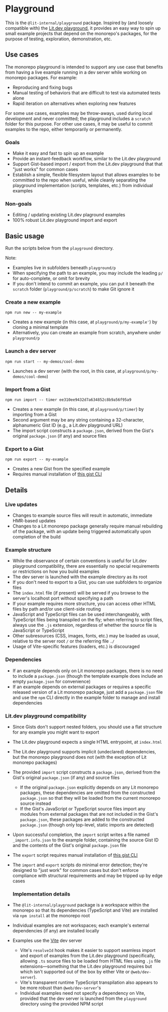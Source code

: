 # Playground

This is the `@lit-internal/playground` package. Inspired by (and
loosely compatible with) the
[Lit.dev playground](https://lit.dev/playground), it provides
an easy way to spin up small example projects that depend on the
monorepo's packages, for the purpose of testing, exploration,
demonstration, etc.

## Use cases

The monorepo playground is intended to support any use case
that benefits from having a live example running in a dev
server while working on monorepo packages. For example:

- Reproducing and fixing bugs
- Manual testing of behaviors that are difficult to test via
  automated tests alone
- Rapid iteration on alternatives when exploring new features

For some use cases, examples may be throw-aways, used during
local development and never committed; the playground includes
a `scratch` folder for this purpose. For other use cases, it may
be useful to commit examples to the repo, either temporarily or
permanently.

### Goals

- Make it easy and fast to spin up an example
- Provide an instant-feedback workflow, similar to the Lit.dev
  playground
- Support Gist-based import / export from the Lit.dev
  playground that that "just works" for common cases
- Establish a simple, flexible filesystem layout that allows
  examples to be committed to the repo when useful, while
  cleanly separating the playground implementation (scripts,
  templates, etc.) from individual examples

### Non-goals

- Editing / updating existing Lit.dev plaground examples
- 100% robust Lit.dev playground import and export

## Basic usage

Run the scripts below from the `playground` directory.

Note:

- Examples live in subfolders beneath `playground/p`
- When specifying the path to an example, you may include the
  leading `p/` for auto-complete, or omit for brevity
- If you don't intend to commit an example, you can put it
  beneath the `scratch` folder (`playground/p/scratch`) to
  make Git ignore it

### Create a new example

```
npm run new -- my-example
```

- Creates a new example (in this case, at
  `playground/p/my-example'`) by cloning a minimal template
- Alternatively, you can create an example from scratch,
  anywhere under `playground/p`

### Launch a dev server

```
npm run start -- my-demos/cool-demo
```

- Launches a dev server (with the root, in this case, at
  `playground/p/my-demos/cool-demo`)

### Import from a Gist

```
npm run import -- timer ee310ee9432d7a634852c8b9a56f95a9
```

- Creates a new example (in this case, at `playground/p/timer`)
  by importing from a Gist
- Second argument may be any string containing a 32-character,
  alphanumeric Gist ID (e.g., a Lit.dev playground URL)
- The import script constructs a `package.json`, derived from
  the Gist's original `package.json` (if any) and source files

### Export to a Gist

```
npm run export -- my-example
```

- Creates a new Gist from the specified example
- Requires manual installation of
  [this gist CLI](https://github.com/defunkt/gist)

## Details

### Live updates

- Changes to example source files will result in automatic,
  immediate HMR-based updates
- Changes to a Lit monorepo package generally require manual
  rebuilding of the package, with an update being triggered
  automatically upon completion of the build

### Example structure

- While the observance of certain conventions is useful for
  Lit.dev playground compatibility, there are essentially no
  special requirements or restrictions on how you build examples
- The dev server is launched with the example directory as its
  root
- If you don't need to export to a Gist, you can use subfolders to
  organize files
- The `index.html` file (if present) will be served if you
  browse to the server's localhost port without specifying a path
- If your example requires more structure, you can access other HTML
  files by path and/or use client-side routing
- JavaScript and TypeScript files can be used interchangeably, with
  TypeScript files being transpiled on the fly; when referring to
  script files, always use the `.js` extension, regardless of
  whether the source file is JavaScript or TypeScript
- Other subresources (CSS, images, fonts, etc.) may be loaded as
  usual, relative to the server root `/` or the referring file
  `./`
- Usage of Vite-specific features (loaders, etc.) is discouraged

### Dependencies

- If an example depends only on Lit monorepo packages, there is
  no need to include a `package.json` (though the template example
  does include an empty `package.json` for convenience)
- If an example depends on external packages or requires a specific
  released version of a Lit monorepo package, just add a
  `package.json` file and use the `npm` CLI directly in the example
  folder to manage and install dependencies

### Lit.dev playground compatibility

- Since Gists don't support nested folders, you should use a flat
  structure for any example you might want to export
- The Lit.dev playground expects a single HTML entrypoint, at
  `index.html`
- The Lit.dev playground supports implicit (undeclared)
  dependencies, but the monorepo playground does not (with the
  exception of Lit monorepo packages)
- The provided `import` script constructs a `package.json`, derived
  from the Gist's original `package.json` (if any) and source files
  - If the original `package.json` explicitly depends on any Lit
    monorepo packages, these dependencies are omitted from the
    constructed `package.json` so that they will be loaded from the
    current monorepo source instead
  - If the Gist's JavaScript or TypeScript source files import any
    modules from external packages that are not included in the
    Gist's `package.json`, these packages are added to the
    constructed `package.json` (though only top-level, static
    imports are detected)
- Upon successful completion, the `import` script writes a file
  named `_import.info.json` to the example folder, containing the
  source Gist ID and the contents of the Gist's original
  `package.json` file
- The `export` script requires manual installation of
  [this gist CLI](https://github.com/defunkt/gist)
- The `import` and `export` scripts do minimal error detection;
  they're designed to "just work" for common cases but don't
  enforce compliance with structural requirements and may be
  tripped up by edge cases

  ### Implementation details

- The `@lit-internal/playground` package is a workspace within
  the monorepo so that its dependencies (TypeScript and Vite)
  are installed via `npm install` at the monorepo root
- Individual examples are not workspaces; each example's
  external dependencies (if any) are installed locally
- Examples use the [Vite](https://vitejs.dev) dev server
  - Vite's `resolveId` hook makes it easier to support seamless
    import and export of examples from the Lit.dev playground
    (specifically, allowing `.ts` source files to be loaded from
    HTML files using `.js` file extensions—something that the
    Lit.dev playground requires but which isn't supported out of
    the box by either Vite or `@web/dev-server`).
  - Vite's transparent runtime TypeScript transpilation also
    appears to be more robust than `@web/dev-server`'s
  - Individual examples need not specify a dependency on Vite,
    provided that the dev server is launched from the
    `playground` directory using the provided NPM script
